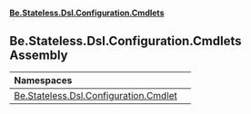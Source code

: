 #### [Be.Stateless.Dsl.Configuration.Cmdlets](README.md 'README')

## Be.Stateless.Dsl.Configuration.Cmdlets Assembly

| Namespaces | |
| :--- | :--- |
| [Be.Stateless.Dsl.Configuration.Cmdlet](Be.Stateless.Dsl.Configuration.Cmdlet.md 'Be.Stateless.Dsl.Configuration.Cmdlet') | |
